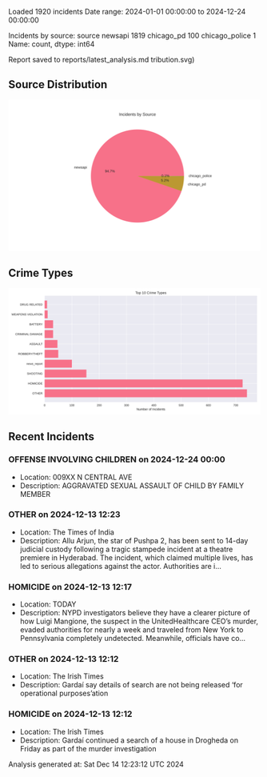 
Loaded 1920 incidents
Date range: 2024-01-01 00:00:00 to 2024-12-24 00:00:00

Incidents by source:
source
newsapi           1819
chicago_pd         100
chicago_police       1
Name: count, dtype: int64

Report saved to reports/latest_analysis.md
tribution.svg)

## Source Distribution
![Source Distribution](images/source_distribution.svg)

## Crime Types
![Crime Types](images/crime_types.svg)

## Recent Incidents

### OFFENSE INVOLVING CHILDREN on 2024-12-24 00:00
- Location: 009XX N CENTRAL AVE
- Description: AGGRAVATED SEXUAL ASSAULT OF CHILD BY FAMILY MEMBER


### OTHER on 2024-12-13 12:23
- Location: The Times of India
- Description: Allu Arjun, the star of Pushpa 2, has been sent to 14-day judicial custody following a tragic stampede incident at a theatre premiere in Hyderabad. The incident, which claimed multiple lives, has led to serious allegations against the actor. Authorities are i…


### HOMICIDE on 2024-12-13 12:17
- Location: TODAY
- Description: NYPD investigators believe they have a clearer picture of how Luigi Mangione, the suspect in the UnitedHealthcare CEO’s murder, evaded authorities for nearly a week and traveled from New York to Pennsylvania completely undetected. Meanwhile, officials have co…


### OTHER on 2024-12-13 12:12
- Location: The Irish Times
- Description: Gardaí say details of search are not being released ‘for operational purposes’ation


### HOMICIDE on 2024-12-13 12:12
- Location: The Irish Times
- Description: Gardaí continued a search of a house in Drogheda on Friday as part of the murder investigation

Analysis generated at: Sat Dec 14 12:23:12 UTC 2024
